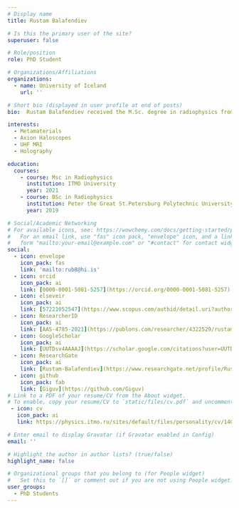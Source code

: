 ```yaml
---
# Display name
title: Rustam Balafendiev

# Is this the primary user of the site?
superuser: false

# Role/position
role: PhD Student

# Organizations/Affiliations
organizations:
  - name: University of Iceland
    url: ''

# Short bio (displayed in user profile at end of posts)
bio:  Rustam Balafendiev received the M.Sc. degree in radiophysics from the School of Physics and Engineering, ITMO University, Saint Petersburg, Russia, in 2021. His current research interests include novel applications of wire metamaterials and holography experiments.

interests:
  - Metamaterials
  - Axion Haloscopes
  - UHF MRI
  - Holography

education:
  courses:
    - course: Msc in Radiophysics
      institution: ITMO University
      year: 2021
    - course: BSc in Radiophysics
      institution: Peter the Great St.Petersburg Polytechnic University
      year: 2019

# Social/Academic Networking
# For available icons, see: https://wowchemy.com/docs/getting-started/page-builder/#icons
#   For an email link, use "fas" icon pack, "envelope" icon, and a link in the
#   form "mailto:your-email@example.com" or "#contact" for contact widget.
social:
  - icon: envelope
    icon_pack: fas
    link: 'mailto:rub8@hi.is'
  - icon: orcid
    icon_pack: ai
    link: [0000-0001-5081-5257](https://orcid.org/0000-0001-5081-5257)
  - icon: elseveir
    icon_pack: ai
    link: [57221052547](https://www.scopus.com/authid/detail.uri?authorId=57221052547)
  - icon: ResearcherID
    icon_pack: ai
    link: [AAS-4785-2021](https://publons.com/researcher/4322529/rustam-balafendiev/)
  - icon: GoogleScholar
    icon_pack: ai
    link: [UUTDsv4AAAAJ](https://scholar.google.com/citations?user=UUTDsv4AAAAJ)
  - icon: ResearchGate
    icon_pack: ai
    link: [Rustam-Balafendiev](https://www.researchgate.net/profile/Rustam-Balafendiev)
  - icon: github
    icon_pack: fab
    link: [Giguv](https://github.com/Giguv)
# Link to a PDF of your resume/CV from the About widget.
# To enable, copy your resume/CV to `static/files/cv.pdf` and uncomment the lines below.
 - icon: cv
   icon_pack: ai
   link: https://physics.itmo.ru/sites/default/files/personality/cv/14038.pdf

# Enter email to display Gravatar (if Gravatar enabled in Config)
email: ''

# Highlight the author in author lists? (true/false)
highlight_name: false

# Organizational groups that you belong to (for People widget)
#   Set this to `[]` or comment out if you are not using People widget.
user_groups:
  - PhD Students
---
```

